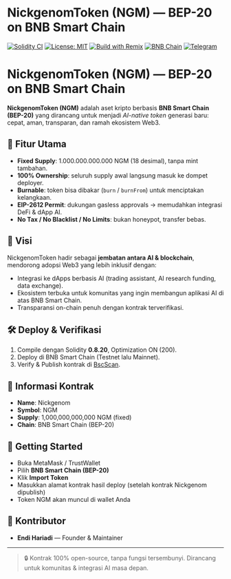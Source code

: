# NickgenomToken (NGM) — BEP-20 on BNB Smart Chain

[![Solidity CI](https://github.com/EndiHariadi43/NickgenomToken/actions/workflows/solidity.yml/badge.svg)](https://github.com/EndiHariadi43/NickgenomToken/actions/workflows/solidity.yml)
[![License: MIT](https://img.shields.io/badge/License-MIT-green.svg)](./LICENSE)
[![Build with Remix](https://img.shields.io/badge/Build-Remix-blue?logo=ethereum)](https://remix.ethereum.org)
[![BNB Chain](https://img.shields.io/badge/Chain-BNB_SmartChain-yellow?logo=binance)](https://www.bnbchain.org)
[![Telegram](https://img.shields.io/badge/Telegram-Join%20Group-26A5E4?logo=telegram&logoColor=white)](https://t.me/NGM_token)

# NickgenomToken (NGM) — BEP-20 on BNB Smart Chain

**NickgenomToken (NGM)** adalah aset kripto berbasis **BNB Smart Chain (BEP-20)** yang dirancang untuk menjadi *AI-native token* generasi baru: cepat, aman, transparan, dan ramah ekosistem Web3.

## 🔑 Fitur Utama
- **Fixed Supply**: 1.000.000.000.000 NGM (18 desimal), tanpa mint tambahan.  
- **100% Ownership**: seluruh supply awal langsung masuk ke dompet deployer.  
- **Burnable**: token bisa dibakar (`burn` / `burnFrom`) untuk menciptakan kelangkaan.  
- **EIP-2612 Permit**: dukungan gasless approvals → memudahkan integrasi DeFi & dApp AI.  
- **No Tax / No Blacklist / No Limits**: bukan honeypot, transfer bebas.  

## 🚀 Visi
NickgenomToken hadir sebagai **jembatan antara AI & blockchain**, mendorong adopsi Web3 yang lebih inklusif dengan:
- Integrasi ke dApps berbasis AI (trading assistant, AI research funding, data exchange).  
- Ekosistem terbuka untuk komunitas yang ingin membangun aplikasi AI di atas BNB Smart Chain.  
- Transparansi on-chain penuh dengan kontrak terverifikasi.  

## 🛠️ Deploy & Verifikasi
1. Compile dengan Solidity **0.8.20**, Optimization ON (200).  
2. Deploy di BNB Smart Chain (Testnet lalu Mainnet).  
3. Verify & Publish kontrak di [BscScan](https://bscscan.com).  

## 📌 Informasi Kontrak
- **Name**: Nickgenom  
- **Symbol**: NGM  
- **Supply**: 1,000,000,000,000 NGM (fixed)  
- **Chain**: BNB Smart Chain (BEP-20)  

## 🧭 Getting Started
- Buka MetaMask / TrustWallet  
- Pilih **BNB Smart Chain (BEP-20)**  
- Klik **Import Token**  
- Masukkan alamat kontrak hasil deploy (setelah kontrak Nickgenom dipublish)  
- Token NGM akan muncul di wallet Anda

## 👥 Kontributor
- **Endi Hariadi** — Founder & Maintainer

---

> 🔒 Kontrak 100% open-source, tanpa fungsi tersembunyi. Dirancang untuk komunitas & integrasi AI masa depan.
